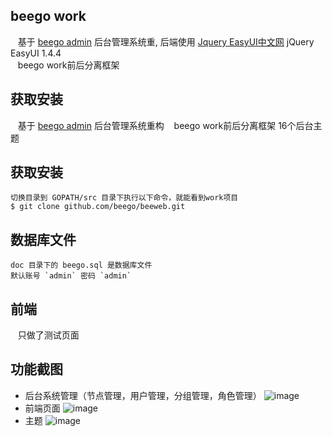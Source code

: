 ## beego work
    基于 [beego admin](https://github.com/beego/admin) 后台管理系统重,
    后端使用 [Jquery EasyUI中文网](http://www.jeasyui.net/demo/380.html) jQuery EasyUI 1.4.4</br>
    beego work前后分离框架

## 获取安装
    基于 [beego admin](https://github.com/beego/admin) 后台管理系统重构
    beego work前后分离框架
    16个后台主题

## 获取安装
    切换目录到 GOPATH/src 目录下执行以下命令，就能看到work项目
    $ git clone github.com/beego/beeweb.git

## 数据库文件
    doc 目录下的 beego.sql 是数据库文件
    默认账号 `admin` 密码 `admin`

## 前端
    只做了测试页面

## 功能截图
- 后台系统管理（节点管理，用户管理，分组管理，角色管理）
![image](https://github.com/dawc/work/blob/master/doc/img/admin.png)
- 前端页面
![image](https://github.com/dawc/work/blob/master/doc/img/home.png)
- 主题
![image](https://github.com/dawc/work/blob/master/doc/img/themes.png)
